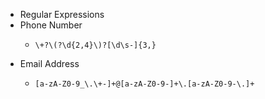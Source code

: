 - Regular Expressions
- Phone Number
	- ```
	  \+?\(?\d{2,4}\)?[\d\s-]{3,}
	  ```
- Email Address
	- ```
	  [a-zA-Z0-9_\.\+-]+@[a-zA-Z0-9-]+\.[a-zA-Z0-9-\.]+
	  ```